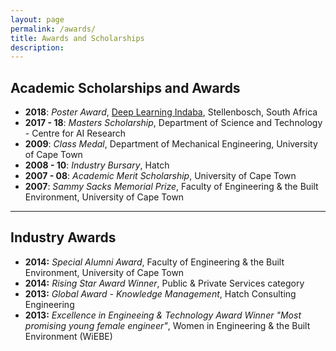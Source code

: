 ```yaml
---
layout: page
permalink: /awards/
title: Awards and Scholarships
description: 
---
```


## Academic Scholarships and Awards

* __2018__: *Poster Award*, <a href="http://www.deeplearningindaba.com/" target="_blank">Deep Learning Indaba</a>, Stellenbosch, South Africa
* __2017 - 18__: *Masters Scholarship*, Department of Science and Technology - Centre for AI Research 
* __2009__: *Class Medal*, Department of Mechanical Engineering, University of Cape Town
* __2008 - 10__: *Industry Bursary*, Hatch
* __2007 - 08__: *Academic Merit Scholarship*, University of Cape Town
* __2007__: *Sammy Sacks Memorial Prize*, Faculty of Engineering & the Built Environment, University of Cape Town

---

## Industry Awards
* __2014:__ _Special Alumni Award_, Faculty of Engineering & the Built Environment, University of Cape Town
* __2014:__ _Rising Star Award Winner_, Public & Private Services category
* __2013:__ _Global Award - Knowledge Management_, Hatch Consulting Engineering
* __2013:__ _Excellence in Engineeing & Technology Award Winner "Most promising young female engineer"_, Women in Engineering & the Built Environment (WiEBE)
